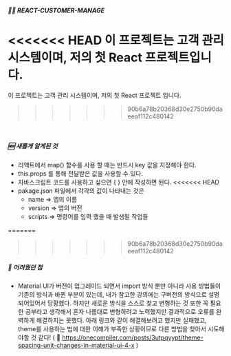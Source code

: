 ##### 👋🏻 REACT-CUSTOMER-MANAGE
<<<<<<< HEAD
이 프로젝트는 고객 관리 시스템이며, 저의 첫 React 프로젝트입니다.
=======
이 프로젝트는 고객 관리 시스템이며, 저의 첫 React 프로젝트 입니다.
>>>>>>> 90b6a78b20368d30e2750b90daeeaf112c480142
<br/>


##### 🆕 새롭게 알게된 것
-  리액트에서 map() 함수를 사용 할 때는 반드시 key 값을 지정해야 한다.
- this.props 를 통해 전달받은 값을 사용할 수 있다.
- 자바스크립트 코드를 사용하고 싶으면 { } 안에 작성하면 된다.
<<<<<<< HEAD
- pakage.json 파일에서 각각의 값이 나타내는 것은 
    - name => 앱의 이름
    - version => 앱의 버전
    - scripts => 명령어를 입력 했을 때 발생될 작업들

=======
>>>>>>> 90b6a78b20368d30e2750b90daeeaf112c480142


##### 🚨 어려웠던 점
- Material UI가 버전이 업그레이드 되면서 import 방식 뿐만 아니라 사용 방법들이 기존의 방식과 바뀐 부분이 있는데, 내가 참고한 강의에는 구버전의 방식으로 설명되어있어서 당황했다. 하지만 새로운 방식을 스스로 찾고 변형하는 것 또한 꼭 필요한 공부라고 생각해서 혼자 나름대로 변형하려고 노력했지만 결과적으로 오류를 완벽하게 해결하지는 못했다. 아래 링크와 같이 해결해보려고 했지만 실패했고, theme를 사용하는 법에 대한 이해가 부족한 상황이므로 다른 방법을 찾아서 시도해야할 것 같다!
( 🔗 https://onecompiler.com/posts/3utpqyypt/theme-spacing-unit-changes-in-material-ui-4-x )
 

